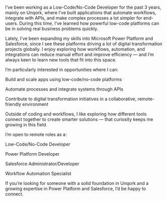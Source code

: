 I’ve been working as a Low-Code/No-Code Developer for the past 3 years, mainly on Unqork, where I’ve built applications that automate workflows, integrate with APIs, and make complex processes a lot simpler for end-users. During this time, I’ve learned how powerful low-code platforms can be in solving real business problems quickly.

Lately, I’ve been expanding my skills into Microsoft Power Platform and Salesforce, since I see these platforms driving a lot of digital transformation projects globally. I enjoy exploring how workflows, automation, and integrations can reduce manual effort and improve efficiency — and I’m always keen to learn new tools that fit into this space.

I’m particularly interested in opportunities where I can:

Build and scale apps using low-code/no-code platforms

Automate processes and integrate systems through APIs

Contribute to digital transformation initiatives in a collaborative, remote-friendly environment

Outside of coding and workflows, I like exploring how different tools connect together to create smarter solutions — that curiosity keeps me growing in this field.

I’m open to remote roles as a:

Low-Code/No-Code Developer

Power Platform Developer

Salesforce Administrator/Developer

Workflow Automation Specialist

If you’re looking for someone with a solid foundation in Unqork and a growing expertise in Power Platform and Salesforce, I’d be happy to connect.
